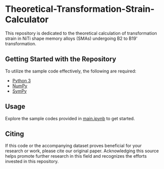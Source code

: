 # Theoretical-Transformation-Strain-Calculator
This repository is dedicated to the theoretical calculation of transformation strain in NiTi shape memory alloys (SMAs) undergoing B2 to B19' transformation.
## Getting Started with the Repository

To utilize the sample code effectively, the following are required:
- [Python 3](https://www.python.org/downloads/)
- [NumPy](https://numpy.org/install/)
- [SymPy](https://docs.sympy.org/latest/install.html)

## Usage

Explore the sample codes provided in [main.ipynb](main.ipynb) to get started.

## Citing

If this code or the accompanying dataset proves beneficial for your research or work, please cite our original paper. Acknowledging this source helps promote further research in this field and recognizes the efforts invested in this repository.

> 
